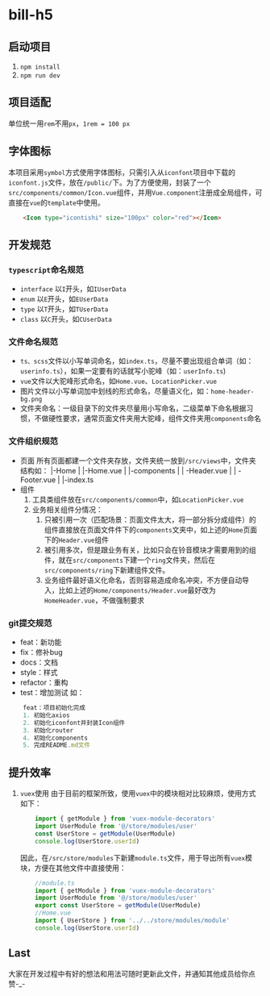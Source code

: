 # bill-h5
## 启动项目
1. `npm install`
2. `npm run dev`

## 项目适配
单位统一用`rem`不用`px`，`1rem = 100 px`

## 字体图标
本项目采用`symbol`方式使用字体图标，只需引入从`iconfont`项目中下载的`iconfont.js`文件，放在`/public/`下。为了方便使用，封装了一个`src/components/common/Icon.vue`组件，并用`Vue.component`注册成全局组件，可直接在`vue`的`template`中使用。
```html
    <Icon type="icontishi" size="100px" color="red"></Icon>
```

## 开发规范
### `typescript`命名规范
* `interface`
    以`I`开头，如`IUserData`
* `enum`
    以`E`开头，如`EUserData`
* `type`
    以`T`开头，如`TUserData`
* `class`
    以`C`开头，如`CUserData`

### 文件命名规范
* `ts、scss`文件以小写单词命名，如`index.ts`，尽量不要出现组合单词（如：`userinfo.ts`），如果一定要有的话就写小驼峰（如：`userInfo.ts`)
* `vue`文件以大驼峰形式命名，如`Home.vue`、`LocationPicker.vue`
* 图片文件以小写单词加中划线的形式命名，尽量语义化，如：`home-header-bg.png`
* 文件夹命名：一级目录下的文件夹尽量用小写命名，二级菜单下命名根据习惯，不做硬性要求，通常页面文件夹用大驼峰，组件文件夹用`components`命名

### 文件组织规范
* 页面
    所有页面都建一个文件夹存放，文件夹统一放到`/src/views`中，文件夹结构如：
    |-Home
    |  |-Home.vue
    |  |-components
    |  |  -Header.vue
    |  |  -Footer.vue
    |  |-index.ts
* 组件
    1. 工具类组件放在`src/components/common`中，如`LocationPicker.vue`
    2. 业务相关组件分情况：
        1) 只被引用一次（匹配场景：页面文件太大，将一部分拆分成组件）的组件直接放在页面文件件下的`components`文夹中，如上述的`Home`页面下的`Header.vue`组件
        2) 被引用多次，但是跟业务有关，比如只会在铃音模块才需要用到的组件，就在`src/components`下建一个`ring`文件夹，然后在`src/components/ring`下新建组件文件。
        3) 业务组件最好语义化命名，否则容易造成命名冲突，不方便自动导入，比如上述的`Home/components/Header.vue`最好改为`HomeHeader.vue`，不做强制要求

### git提交规范
* feat：新功能
* fix：修补bug
* docs：文档
* style：样式
* refactor：重构
* test：增加测试
如： 
```js
    feat：项目初始化完成
    1. 初始化axios
    2. 初始化iconfont并封装Icon组件
    3. 初始化router
    4. 初始化components
    5. 完成README.md文件
```

## 提升效率

1. `vuex`使用
    由于目前的框架所致，使用`vuex`中的模块相对比较麻烦，使用方式如下：
    ```js
        import { getModule } from 'vuex-module-decorators'
        import UserModule from '@/store/modules/user'
        const UserStore = getModule(UserModule)
        console.log(UserStore.userId)
    ```
    因此，在`/src/store/modules`下新建`module.ts`文件，用于导出所有`vuex`模块，方便在其他文件中直接使用：
    ```js
        //module.ts
        import { getModule } from 'vuex-module-decorators'
        import UserModule from '@/store/modules/user'
        export const UserStore = getModule(UserModule)
        //Home.vue
        import { UserStore } from '../../store/modules/module'
        console.log(UserStore.userId)
    ```

## Last

大家在开发过程中有好的想法和用法可随时更新此文件，并通知其他成员给你点赞-_-

